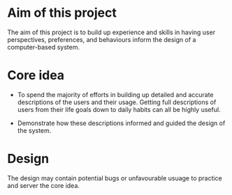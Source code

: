 # Aim of this project

The aim of this project is to build up experience and skills in having user perspectives, preferences, and behaviours inform the design of a computer-based system.

# Core idea

+ To spend the majority of efforts in building up detailed and
accurate descriptions of the users and their usage. Getting full descriptions of users from their life goals down to daily habits can all be highly useful. 

+ Demonstrate how these descriptions informed and guided the design of the system. 

# Design

The design may contain potential bugs or unfavourable usuage to practice and server the core idea. 